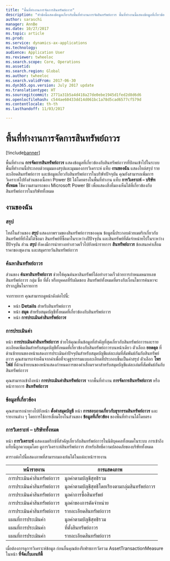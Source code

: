 ```yaml
---
title: "พื้นที่ทำงานการจัดการสินทรัพย์ถาวร"
description: "หัวข้อนี้แสดงข้อมูลเกี่ยวกับพื้นที่ทำงานการจัดสินทรัพย์ถาวร พื้นที่ทำงานนี้แสดงข้อมูลที่เกี่ยวข้องกับสินทรัพย์ถาวรที่ป้อนเข้าไปในระบบ ซึ่งจะมีมุมมองสรุปและมุมมองการวิเคราะห์"
author: saraschi
manager: AnnBe
ms.date: 10/27/2017
ms.topic: article
ms.prod: 
ms.service: dynamics-ax-applications
ms.technology: 
audience: Application User
ms.reviewer: twheeloc
ms.search.scope: Core, Operations
ms.assetid: 
ms.search.region: Global
ms.author: twheeloc
ms.search.validFrom: 2017-06-30
ms.dyn365.ops.version: July 2017 update
ms.translationtype: HT
ms.sourcegitcommit: 2771a31b5a4d418a27de0ebe1945d1fed2d8d6d6
ms.openlocfilehash: c544ae60433dd14d061bc1a78d5cad6577cf579d
ms.contentlocale: th-th
ms.lasthandoff: 11/03/2017

---
```


# <a name="fixed-asset-management-workspace"></a>พื้นที่ทำงานการจัดการสินทรัพย์ถาวร

[!include[banner](../includes/banner.md)]

พื้นที่ทำงาน **การจัดการสินทรัพย์ถาวร** แสดงข้อมูลที่เกี่ยวข้องกับสินทรัพย์ถาวรที่ป้อนเข้าไปในระบบ พื้นที่ทำงานนี้ประกอบด้วยมุมมองสรุปและมุมมองการวิเคราะห์ แท็บ **งานของฉัน** แสดงไทล์สรุป รายละเอียดสินทรัพย์ถาวร และข้อมูลเกี่ยวกับสินทรัพย์ถาวรในบริษัทปัจจุบัน คุณยังสามารถเพิ่มการวิเคราะห์ไปยังส่วนของเนื้อหา Power BI ได้โดยตรงในพื้นที่ทำงาน แท็บ **การวิเคราะห์ – บริษัททั้งหมด** ใช้ความสามารถของ Microsoft Power BI เพื่อแสดงสิ่งที่มองเห็นได้ที่เกี่ยวข้องกับสินทรัพย์ถาวรในบริษัททั้งหมด

## <a name="my-work"></a>งานของฉัน

### <a name="summary"></a>สรุป

ไทล์ในส่วนของ **สรุป** แสดงภาพรวมของสินทรัพย์ถาวรของคุณ ข้อมูลนี้ประกอบด้วยเมตริกเกี่ยวกับสินทรัพย์ที่ยังไม่ได้ซื้อมา สินทรัพย์ที่ซื้อมาในระหว่างปีปัจจุบัน และสินทรัพย์ที่ตัดจำหน่ายไปในระหว่างปีปัจจุบัน ส่วน **สรุป** ยังคงมีการนำทางอย่างรวดเร็วไปยังหน้ารายการ **สินทรัพย์ถาวร** ข้อเสนอค่าเสื่อมราคาของชุดงาน และสมุดรายวันสินทรัพย์ถาวร

### <a name="find-fixed-assets"></a>ค้นหาสินทรัพย์ถาวร

ส่วนของ **ค้นหาสินทรัพย์ถาวร** ช่วยให้คุณค้นหาสินทรัพย์ได้อย่างรวดเร็วด้วยการกำหนดหมายเลขสินทรัพย์ถาวร กลุ่ม ชื่อ ที่ตั้ง หรือบุคคลที่รับผิดชอบ สินทรัพย์ทั้งหมดที่ตรงกับเงื่อนไขการค้นหาจะปรากฏขึ้นในรายการ

จากรายการ คุณสามารถดูหน้าดังต่อไปนี้:

 - หน้า **Details** สำหรับสินทรัพย์ถาวร
 - หน้า **สมุด** สำหรับสมุดบัญชีทั้งหมดที่เกี่ยวข้องกับสินทรัพย์ถาวร
 - หน้า **การประเมินค่าสินทรัพย์ถาวร**

### <a name="valuations"></a>การประเมินค่า

หน้า **การประเมินค่าสินทรัพย์ถาวร** ช่วยให้คุณเห็นข้อมูลที่สำคัญที่สุดเกี่ยวกับสินทรัพย์ถาวรและรายละเอียดเพิ่มเติมสำหรับสมุดบัญชีทั้งหมดที่เกี่ยวข้องกับสินทรัพย์ถาวรบนหน้าเดียว ตัวเลือก **ยอดดุล** ที่ด้านซ้ายบนของหน้าแสดงการประเมินค่าปัจจุบันสำหรับสมุดบัญชีแต่ละเล่มที่สัมพันธ์กันกับสินทรัพย์ถาวร คุณสามารถจ่ายคืนจากค่าเพื่อที่จะดูธุรกรรมแบบละเอียดที่ประกอบขึ้นเป็นค่าสรุป ตัวเลือก **โพรไฟล์** ที่ด้านซ้ายบนของหน้าแสดงกำหนดการของค่าเสื่อมราคาสำหรับสมุดบัญชีแต่ละเล่มที่สัมพันธ์กันกับสินทรัพย์ถาวร

คุณสามารถเข้าถึงหน้า **การประเมินค่าสินทรัพย์ถาวร** จากพื้นที่ทำงาน **การจัดการสินทรัพย์ถาวร** หรือหน้ารายการ **สินทรัพย์ถาวร**

### <a name="related-information"></a>ข้อมูลที่เกี่ยวข้อง

คุณสามารถนำทางไปยังหน้า **ตั้งค่าสมุดบัญชี** หน้า **การสอบถามเกี่ยวกับธุรกรรมสินทรัพย์ถาวร** และรายงานต่าง ๆ โดยการใช้การเชื่อมโยงในส่วนของ **ข้อมูลที่เกี่ยวข้อง** ของพื้นที่ทำงานได้โดยตรง

### <a name="analytics--all-companies"></a>การวิเคราะห์ – บริษัททั้งหมด

หน้า **การวิเคราะห์** แสดงเมตริกซ์ที่สำคัญเกี่ยวกับสินทรัพย์ถาวรในนิติบุคคลทั้งหมดในระบบ การเข้าถึงแท็บนี้ถูกควบคุมโดย ดูการวิเคราะห์สินทรัพย์ถาวร สำหรับสิทธิ์ความปลอดภัยของบริษัททั้งหมด

ตารางต่อไปนี้แสดงภาพที่สามารถมองเห้นได้ในแต่ละหน้ารายงาน

| หน้ารายงาน            | การแสดงภาพ        |
|------------------------|----------------------|
| การประเมินค่าสินทรัพย์ถาวร | มูลค่าตามบัญชีสุทธิรวม |
| การประเมินค่าสินทรัพย์ถาวร | มูลค่าตามบัญชีสุทธิโดยเรียงตามกลุ่มสินทรัพย์ถาวร |
| การประเมินค่าสินทรัพย์ถาวร | มูลค่าการซื้อสินทรัพย์ |
| การประเมินค่าสินทรัพย์ถาวร | มูลค่าของการตัดจำหน่าย |
| การประเมินค่าสินทรัพย์ถาวร | รายละเอียดสินทรัพย์ถาวร |
| แผนที่การประเมินค่า        | มูลค่าตามบัญชีสุทธิรวม |
| แผนที่การประเมินค่า        | ที่ตั้งสินทรัพย์ถาวร |
| แผนที่การประเมินค่า        | รายละเอียดสินทรัพย์ถาวร |

เมื่อต้องการดูการวิเคราะห์ข้อมูล ก่อนอื่นคุณต้องรีเฟรชการวัดรวม AssetTransactionMeasure ในหน้า **ที่จัดเก็บเอนทิตี้**

